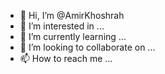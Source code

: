 - 👋 Hi, I’m @AmirKhoshrah
- 👀 I’m interested in ...
- 🌱 I’m currently learning ...
- 💞️ I’m looking to collaborate on ...
- 📫 How to reach me ...

<!---
AmirKhoshrah/AmirKhoshrah is a ✨ special ✨ repository because its `README.md` (this file) appears on your GitHub profile.
You can click the Preview link to take a look at your changes.
--->
